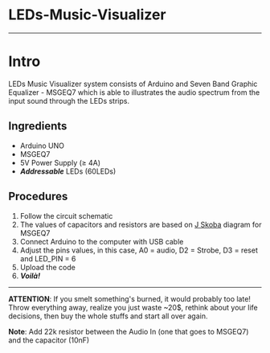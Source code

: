 # LEDs-Music-Visualizer
----------------------------------------
# Intro
LEDs Music Visualizer system consists of Arduino and Seven Band Graphic Equalizer - MSGEQ7 which is able to illustrates the audio spectrum from the input sound through the LEDs strips. 

## Ingredients
  - Arduino UNO
  - MSGEQ7 
  - 5V Power Supply (≥ 4A)
  - **_Addressable_** LEDs (60LEDs)

## Procedures
1. Follow the circuit schematic 
2. The values of capacitors and resistors are based on [J Skoba](http://nuewire.com/info-archive/msgeq7-by-j-skoba/) diagram for MSGEQ7
3. Connect Arduino to the computer with USB cable
4. Adjust the pins values, in this case, A0 = audio, D2 = Strobe, D3 = reset and LED_PIN = 6
5. Upload the code 
6. **_Voilà!_**
--------------------------------
**ATTENTION**: If you smelt something's burned, it would probably too late! Throw everything away, realize you just waste ~20$, rethink about your life decisions, then buy the whole stuffs and start all over again.

**Note**: Add 22k resistor between the Audio In (one that goes to MSGEQ7) and the capacitor (10nF) 

